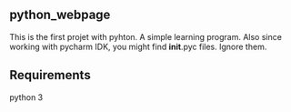 ## python_webpage

This is the first projet with pyhton. A simple learning program.
Also since working with pycharm IDK, you might find __init__.pyc files. Ignore them.

## Requirements
python 3
